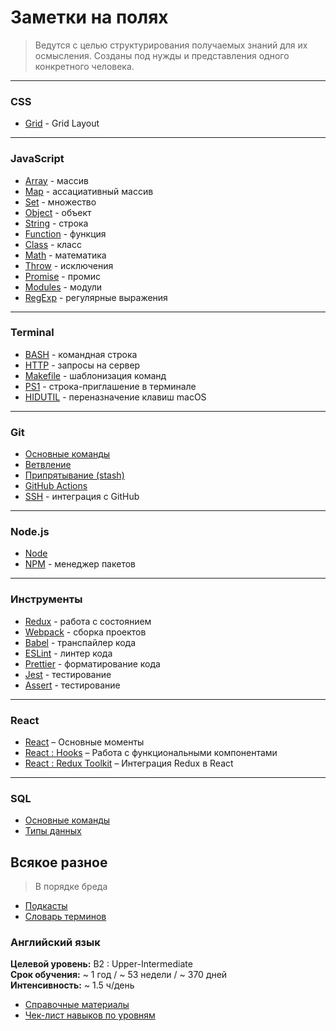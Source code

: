 # Заметки на полях

> Ведутся с целью структурирования получаемых знаний для их осмысления. Созданы под нужды и представления одного конкретного человека.

---

### CSS

- [Grid](./md/css-grid.md) - Grid Layout

---

### JavaScript

- [Array](./md/js-array.md) - массив
- [Map](./md/js-map.md) - ассациативный массив
- [Set](./md/js-set.md) - множество
- [Object](./md/js-object.md) - объект
- [String](./md/js-string.md) - строка
- [Function](./md/js-function.md) - функция
- [Class](./md/js-class.md) - класс
- [Math](./md/js-math.md) - математика
- [Throw](./md/js-throw.md) - исключения
- [Promise](./md/js-promise.md) - промис
- [Modules](./md/js-modules.md) - модули
- [RegExp](./md/js-regexp.md) - регулярные выражения

---

### Terminal

- [BASH](./md/bash.md) - командная строка
- [HTTP](./md/bash-http.md) - запросы на сервер
- [Makefile](./md/bash-makefile.md) - шаблонизация команд
- [PS1](./md/bash-ps1.md) - строка-приглашение в терминале
- [HIDUTIL](./md/bash-hidutil.md) - переназначение клавиш macOS

---

### Git

- [Основные команды](./md/git.md)
- [Ветвление](./md/git-branch.md)
- [Припрятывание (stash)](./md/git-stash.md)
- [GitHub Actions](./md/git-github-actions.md)
- [SSH](./md/git-ssh.md) - интеграция с GitHub

---

### Node.js

- [Node](./md/node.md)
- [NPM](./md/node-npm.md) - менеджер пакетов

---

### Инструменты

- [Redux](./md/npm-redux.md) - работа с состоянием
- [Webpack](./md/npm-webpack.md) - сборка проектов
- [Babel](./md/npm-babel.md) - транспайлер кода
- [ESLint](./md/npm-eslint.md) - линтер кода
- [Prettier](./md/npm-prettier.md) - форматирование кода
- [Jest](./md/npm-jest.md) - тестирование
- [Assert](./md/npm-assert.md) - тестирование

---

### React

- [React](./md/npm-react.md) – Основные моменты
- [React : Hooks](./md/npm-react-hooks.md) – Работа с функциональными компонентами
- [React : Redux Toolkit](./md/npm-react-redux.md) – Интеграция Redux в React

---

### SQL

- [Основные команды](./md/sql-commands.md)
- [Типы данных](./md/sql-types.md)

## Всякое разное

> В порядке бреда

- [Подкасты](./md/notes-podcasts.md)
- [Словарь терминов](./md/notes-dictionary.md)

### Английский язык

**Целевой уровень:** B2 : Upper-Intermediate  
**Срок обучения:** ~ 1 год / ~ 53 недели / ~ 370 дней  
**Интенсивность:** ~ 1.5 ч/день

- [Справочные материалы](./md/eng-sources.md)
- [Чек-лист навыков по уровням](./md/eng-levels.md)
